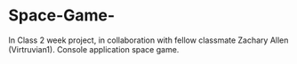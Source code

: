 # Space-Game-
In Class 2 week project, in collaboration with fellow classmate Zachary Allen (Virtruvian1). Console application space game.
